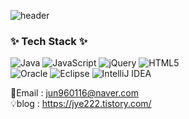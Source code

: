 ![header](https://capsule-render.vercel.app/api?type=wave&color=auto&height=300&section=header&text=Junyoung's%20Github&fontSize=50)

<h3>✨ Tech Stack ✨</h3>

![Java](https://img.shields.io/badge/java-%23ED8B00.svg?style=for-the-badge&logo=openjdk&logoColor=white) ![JavaScript](https://img.shields.io/badge/javascript-%23323330.svg?style=for-the-badge&logo=javascript&logoColor=%23F7DF1E) ![jQuery](https://img.shields.io/badge/jquery-%230769AD.svg?style=for-the-badge&logo=jquery&logoColor=white) ![HTML5](https://img.shields.io/badge/html5-%23E34F26.svg?style=for-the-badge&logo=html5&logoColor=white)
<br/>
![Oracle](https://img.shields.io/badge/Oracle-F80000?style=for-the-badge&logo=oracle&logoColor=white) ![Eclipse](https://img.shields.io/badge/Eclipse-FE7A16.svg?style=for-the-badge&logo=Eclipse&logoColor=white) ![IntelliJ IDEA](https://img.shields.io/badge/IntelliJIDEA-000000.svg?style=for-the-badge&logo=intellij-idea&logoColor=white)

:email:Email : jun960116@naver.com
<br/>
:bulb:blog : https://jye222.tistory.com/


